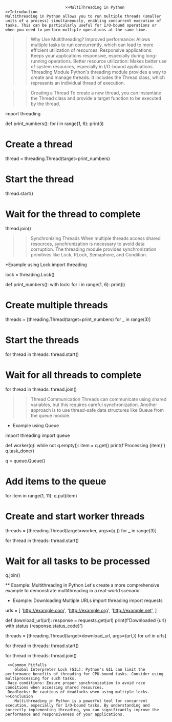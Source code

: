                               >>MultiThreading in Python
    >>Introduction
    Multithreading in Python allows you to run multiple threads (smaller units of a process) simultaneously, enabling concurrent execution of tasks. This can be particularly useful for I/O-bound operations or when you need to perform multiple operations at the same time.

   >>Why Use Multithreading?
    Improved performance: Allows multiple tasks to run concurrently, which can lead to more efficient utilization of resources.
    Responsive applications: Keeps your applications responsive, especially during long-running operations.
    Better resource utilization: Makes better use of system resources, especially in I/O-bound applications.
 >>Threading Module
   Python's threading module provides a way to create and manage threads. It includes the Thread class, which represents an individual thread of execution.

 >>Creating a Thread
  To create a new thread, you can instantiate the Thread class and provide a target function to be executed by the thread.

 import threading

 def print_numbers():
    for i in range(1, 6):
        print(i)

 # Create a thread
 thread = threading.Thread(target=print_numbers)

 # Start the thread
 thread.start()

 # Wait for the thread to complete
 thread.join()

  >>Synchronizing Threads
   When multiple threads access shared resources, synchronization is necessary to avoid data corruption. The threading module provides synchronization primitives like Lock, RLock, Semaphore, and Condition.

  *Example using Lock
 import threading

 lock = threading.Lock()

 def print_numbers():
    with lock:
        for i in range(1, 6):
            print(i)

 # Create multiple threads
 threads = [threading.Thread(target=print_numbers) for _ in range(3)]

 # Start the threads
 for thread in threads:
    thread.start()

 # Wait for all threads to complete
 for thread in threads:
    thread.join()

  >>Thread Communication
    Threads can communicate using shared variables, but this requires careful synchronization. Another approach is to use thread-safe data structures like Queue from the queue module.

  * Example using Queue

 import threading
 import queue

 def worker(q):
    while not q.empty():
        item = q.get()
        print(f'Processing {item}')
        q.task_done()

 q = queue.Queue()

 # Add items to the queue
 for item in range(1, 11):
    q.put(item)

 # Create and start worker threads
 threads = [threading.Thread(target=worker, args=(q,)) for _ in range(3)]

 for thread in threads:
    thread.start()

 # Wait for all tasks to be processed
 q.join()

  ** Example: Multithreading in Python
   Let's create a more comprehensive example to demonstrate multithreading in a real-world scenario.

  * Example: Downloading Multiple URLs
 import threading
 import requests

 urls = [
    'http://example.com',
    'http://example.org',
    'http://example.net',
 ]

  def download_url(url):
    response = requests.get(url)
    print(f'Downloaded {url} with status {response.status_code}')

  threads = [threading.Thread(target=download_url, args=(url,)) for url in urls]

  for thread in threads:
    thread.start()

  for thread in threads:
    thread.join()


     >>Common Pitfalls
        Global Interpreter Lock (GIL): Python's GIL can limit the performance benefits of threading for CPU-bound tasks. Consider using multiprocessing for such tasks.
     Race conditions: Ensure proper synchronization to avoid race conditions when accessing shared resources.
     Deadlocks: Be cautious of deadlocks when using multiple locks.
    >>Conclusion
        Multithreading in Python is a powerful tool for concurrent execution, especially for I/O-bound tasks. By understanding and correctly implementing threading, you can significantly improve the performance and responsiveness of your applications.